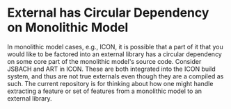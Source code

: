 # External has Circular Dependency on Monolithic Model

In monolithic model cases, e.g., ICON, it is possible that 
a part of it that you would like to be factored into an external
library has a circular dependency on some core part of the monolithic
model's source code. Consider JSBACH and ART in ICON. These are both
integrated into the ICON build system, and thus are not true 
externals even though they are a compiled as such. The current
repository is for thinking about how one might handle extracting
a feature or set of features from a monolithic model to an external
library.

